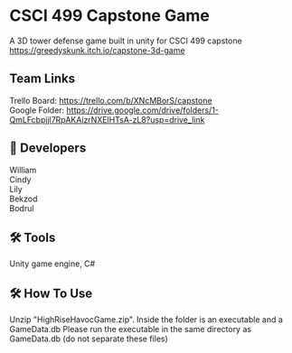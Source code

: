 
# CSCI 499 Capstone Game
A 3D tower defense game built in unity for CSCI 499 capstone
https://greedyskunk.itch.io/capstone-3d-game

## Team Links
Trello Board: https://trello.com/b/XNcMBorS/capstone  
Google Folder: https://drive.google.com/drive/folders/1-QmLFcbpjjl7RpAKAizrNXElHTsA-zL8?usp=drive_link  

## 🚀 Developers
William  
Cindy  
Lily  
Bekzod  
Bodrul  

## 🛠 Tools
Unity game engine, C#

## 🛠 How To Use
Unzip "HighRiseHavocGame.zip".
Inside the folder is an executable and a GameData.db
Please run the executable in the same directory as GameData.db (do not separate these files)
